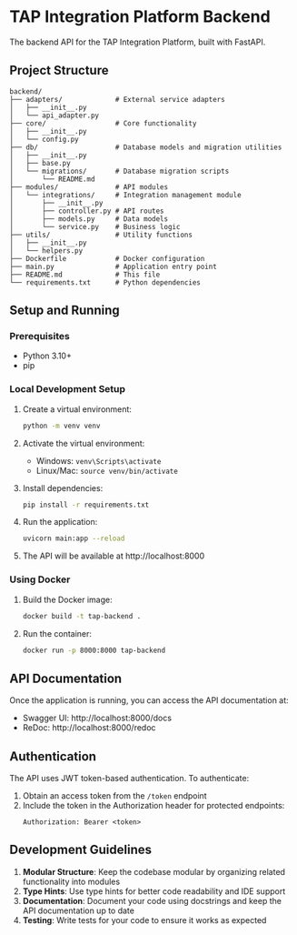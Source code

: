 # TAP Integration Platform Backend

The backend API for the TAP Integration Platform, built with FastAPI.

## Project Structure

```
backend/
├── adapters/             # External service adapters
│   ├── __init__.py
│   └── api_adapter.py   
├── core/                 # Core functionality
│   ├── __init__.py
│   └── config.py
├── db/                   # Database models and migration utilities
│   ├── __init__.py
│   ├── base.py
│   └── migrations/       # Database migration scripts
│       └── README.md
├── modules/              # API modules
│   └── integrations/     # Integration management module
│       ├── __init__.py
│       ├── controller.py # API routes
│       ├── models.py     # Data models
│       └── service.py    # Business logic
├── utils/                # Utility functions
│   ├── __init__.py
│   └── helpers.py
├── Dockerfile            # Docker configuration
├── main.py               # Application entry point
├── README.md             # This file
└── requirements.txt      # Python dependencies
```

## Setup and Running

### Prerequisites

- Python 3.10+
- pip

### Local Development Setup

1. Create a virtual environment:
   ```bash
   python -m venv venv
   ```

2. Activate the virtual environment:
   - Windows: `venv\Scripts\activate`
   - Linux/Mac: `source venv/bin/activate`

3. Install dependencies:
   ```bash
   pip install -r requirements.txt
   ```

4. Run the application:
   ```bash
   uvicorn main:app --reload
   ```

5. The API will be available at http://localhost:8000

### Using Docker

1. Build the Docker image:
   ```bash
   docker build -t tap-backend .
   ```

2. Run the container:
   ```bash
   docker run -p 8000:8000 tap-backend
   ```

## API Documentation

Once the application is running, you can access the API documentation at:
- Swagger UI: http://localhost:8000/docs
- ReDoc: http://localhost:8000/redoc

## Authentication

The API uses JWT token-based authentication. To authenticate:

1. Obtain an access token from the `/token` endpoint
2. Include the token in the Authorization header for protected endpoints:
   ```
   Authorization: Bearer <token>
   ```

## Development Guidelines

1. **Modular Structure**: Keep the codebase modular by organizing related functionality into modules
2. **Type Hints**: Use type hints for better code readability and IDE support
3. **Documentation**: Document your code using docstrings and keep the API documentation up to date
4. **Testing**: Write tests for your code to ensure it works as expected